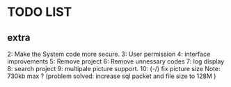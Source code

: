 # TODO LIST #



## extra ## 
2: Make the System code more secure.
3: User permission
4: interface improvements
5: Remove project
6: Remove unnessary codes
7: log display
8: search project
9: multipale picture support.
10: (-/) fix picture size Note: 730kb max ? (problem solved: increase sql packet and file size to 128M )